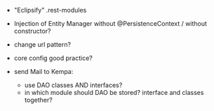 - "Eclipsify" .rest-modules
- Injection of Entity Manager without @PersistenceContext / without constructor?
- change url pattern?
- core config good practice?

- send Mail to Kempa:
    - use DAO classes AND interfaces?
    - in which module should DAO be stored? interface and classes together?